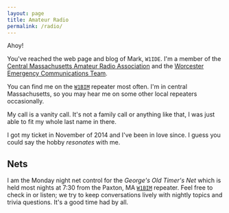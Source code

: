 ```yaml
---
layout: page
title: Amateur Radio
permalink: /radio/
---
```


Ahoy!

You've reached the web page and blog of Mark, `W1IDE`. I'm a member of the [Central Massachusetts
Amateur Radio Association](http://www.cmara.org) and the [Worcester Emergency Communications Team](http://www.wect.org/). 

You can find me on the [`W1BIM`](http://www.cmara.org/) repeater most often. I'm in central Massachusetts, so you may hear me on some other local repeaters occasionally. 

My call is a vanity call. It's not a family call or anything like that, I was just able to fit my whole last name in there.

I got my ticket in November of 2014 and I've been in love since. I guess you could say the hobby *resonates* with me.

## Nets

I am the Monday night net control for the *George's Old Timer's Net* which is held most nights at 7:30 from the Paxton, MA [`W1BIM`](http://www.cmara.org/) repeater. Feel free to check in or listen; we try to keep conversations lively with nightly topics and trivia questions. It's a good time had by all.
